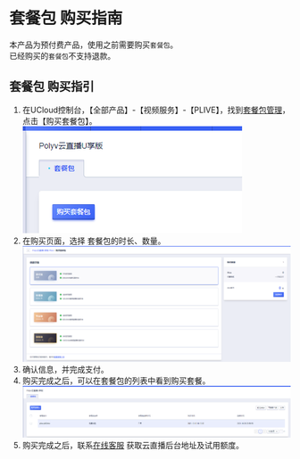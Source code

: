 # 套餐包 购买指南
本产品为预付费产品，使用之前需要购买`套餐包`。   
已经购买的`套餐包`不支持退款。    

## 套餐包 购买指引
1. 在UCloud控制台，【全部产品】-【视频服务】-【PLIVE】，找到[套餐包管理](https://console.ucloud.cn/PLIVE/shop)，点击【购买套餐包】。    
![](/images/PrepayGuide-0.png)
2. 在购买页面，选择 套餐包的时长、数量。    
![](images/PrepayGuide-1.png)
3. 确认信息，并完成支付。    
4. 购买完成之后，可以在套餐包的列表中看到购买套餐。
![](images/PrepayGuide-2.png)
5. 购买完成之后，联系[在线客服](https://spt.ucloud.cn/) 获取云直播后台地址及试用额度。
